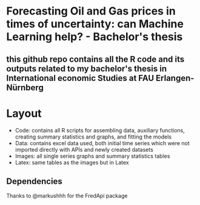 # Forecasting Oil and Gas prices in times of uncertainty: can Machine Learning help? - Bachelor's thesis
## this github repo contains all the R code and its outputs related to my bachelor's thesis in International economic Studies at FAU Erlangen-Nürnberg

# Layout
* Code: contains all R scripts for assembling data, auxiliary functions, creating summary statistics and graphs, and fitting the models
* Data: contains excel data used, both initial time series which were not imported directly with APIs and newly created datasets
* Images: all single series graphs and summary statistics tables
* Latex: same tables as the images but in Latex

## Dependencies
Thanks to @markushhh for the FredApi package
